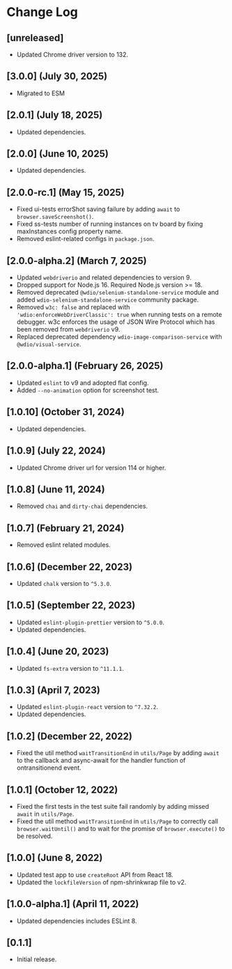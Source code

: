 # Change Log

## [unreleased]

* Updated Chrome driver version to 132.

## [3.0.0] (July 30, 2025)

* Migrated to ESM

## [2.0.1] (July 18, 2025)

* Updated dependencies.

## [2.0.0] (June 10, 2025)

* Updated dependencies.

## [2.0.0-rc.1] (May 15, 2025)

* Fixed ui-tests errorShot saving failure by adding `await` to `browser.saveScreenshot()`.
* Fixed ss-tests number of running instances on tv board by fixing maxInstances config property name.
* Removed eslint-related configs in `package.json`.

## [2.0.0-alpha.2] (March 7, 2025)

* Updated `webdriverio` and related dependencies to version 9.
* Dropped support for Node.js 16. Required Node.js version >= 18.
* Removed deprecated `@wdio/selenium-standalone-service` module and added `wdio-selenium-standalone-service` community package.
* Removed `w3c: false` and replaced with `'wdio:enforceWebDriverClassic': true` when running tests on a remote debugger. w3c enforces the usage of JSON Wire Protocol which has been removed from `webdriverio` v9.
* Replaced deprecated dependency `wdio-image-comparison-service` with `@wdio/visual-service`.

## [2.0.0-alpha.1] (February 26, 2025)

* Updated `eslint` to v9 and adopted flat config.
* Added `--no-animation` option for screenshot test.

## [1.0.10] (October 31, 2024)

* Updated dependencies.

## [1.0.9] (July 22, 2024)

* Updated Chrome driver url for version 114 or higher.

## [1.0.8] (June 11, 2024)

* Removed `chai` and `dirty-chai` dependencies.

## [1.0.7] (February 21, 2024)

* Removed eslint related modules.

## [1.0.6] (December 22, 2023)

* Updated `chalk` version to `^5.3.0`.

## [1.0.5] (September 22, 2023)

* Updated `eslint-plugin-prettier` version to `^5.0.0`.
* Updated dependencies.

## [1.0.4] (June 20, 2023)

* Updated `fs-extra` version to `^11.1.1`.

## [1.0.3] (April 7, 2023)

* Updated `eslint-plugin-react` version to `^7.32.2`.
* Updated dependencies.

## [1.0.2] (December 22, 2022)

* Fixed the util method `waitTransitionEnd` in `utils/Page` by adding `await` to the callback and async-await for the handler function of ontransitionend event.

## [1.0.1] (October 12, 2022)

* Fixed the first tests in the test suite fail randomly by adding missed `await` in `utils/Page`.
* Fixed the util method `waitTransitionEnd` in `utils/Page` to correctly call `browser.waitUntil()` and to wait for the promise of `browser.execute()` to be resolved.

## [1.0.0] (June 8, 2022)

* Updated test app to use `createRoot` API from React 18.
* Updated the `lockfileVersion` of npm-shrinkwrap file to v2.

## [1.0.0-alpha.1] (April 11, 2022)

* Updated dependencies includes ESLint 8.

## [0.1.1]

* Initial release.
